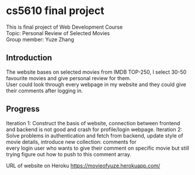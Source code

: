 # cs5610 final project
This is final project of Web Development Course  
Topic: Personal Review of Selected Movies  
Group member: Yuze Zhang  

## Introduction  
The website bases on selected movies from IMDB TOP-250, I select 30-50 favourite movies and give personal review for them.  
User could look through every webpage in my website and they could give their comments after logging in.

## Progress
Iteration 1: Construct the basis of website, connection between frontend and backend is not good and crash for profile/login webpage.
Iteration 2: Solve problems in authentication and fetch from backend, update style of movie details, introduce new collection: comments for  
every login user who wants to give their comment on specific movie but still trying figure out how to push to this comment array.

URL of website on Heroku https://movieofyuze.herokuapp.com/  
